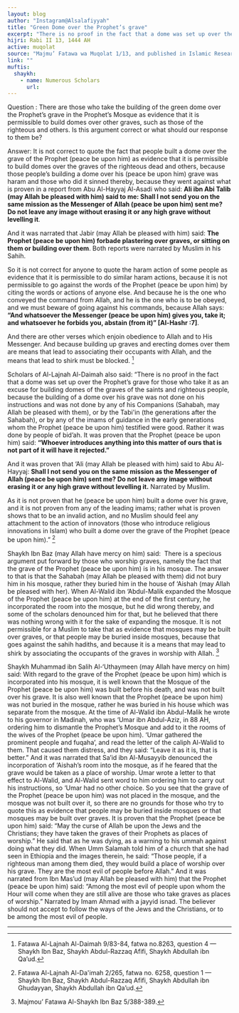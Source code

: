 ```yaml
---
layout: blog
author: "Instagram@Alsalafiyyah"
title: "Green Dome over the Prophet’s grave"
excerpt: "There is no proof in the fact that a dome was set up over the Prophet’s grave for those who take it as an excuse for building domes of the graves of the saints and righteous people, because the building of a dome over his grave was not done on his instructions and was not done by any of his Sahabah. Rather it was done by people of bid’ah."
hijri: Rabi II 13, 1444 AH
active: muqolat
source: "Majmu’ Fatawa wa Muqolat 1/13, and published in Islamic Research Journal (seventh edition) issued in Rajab, Sha’ban, Ramadan, and Shawwal 1403 A.H."
link: ""
muftis:
  shaykh: 
    - name: Numerous Scholars
      url: 
---
```


Question : There are those who take the building of the green dome over the Prophet’s grave in the Prophet’s Mosque as evidence that it is permissible to build domes over other graves, such as those of the righteous and others. Is this argument correct or what should our response to them be? 

Answer: It is not correct to quote the fact that people built a dome over the grave of the Prophet (peace be upon him) as evidence that it is permissible to build domes over the graves of the righteous dead and others, because those people’s building a dome over his (peace be upon him) grave was haram and those who did it sinned thereby, because they went against what is proven in a report from Abu Al-Hayyaj Al-Asadi who said: **Ali ibn Abi Talib (may Allah be pleased with him) said to me: Shall I not send you on the same mission as the Messenger of Allah (peace be upon him) sent me? Do not leave any image without erasing it or any high grave without levelling it**. 

And it was narrated that Jabir (may Allah be pleased with him) said: **The Prophet (peace be upon him) forbade plastering over graves, or sitting on them or building over them**. Both reports were narrated by Muslim in his Sahih. 

So it is not correct for anyone to quote the haram action of some people as evidence that it is permissible to do similar haram actions, because it is not permissible to go against the words of the Prophet (peace be upon him) by citing the words or actions of anyone else. And because he is the one who conveyed the command from Allah, and he is the one who is to be obeyed, and we must beware of going against his commands, because Allah says: **“And whatsoever the Messenger (peace be upon him) gives you, take it; and whatsoever he forbids you, abstain (from it)” [Al-Hashr :7]**. 

And there are other verses which enjoin obedience to Allah and to His Messenger. And because building up graves and erecting domes over them are means that lead to associating their occupants with Allah, and the means that lead to shirk must be blocked. [^1]

Scholars of Al-Lajnah Al-Daimah also said: “There is no proof in the fact that a dome was set up over the Prophet’s grave for those who take it as an excuse for building domes of the graves of the saints and righteous people, because the building of a dome over his grave was not done on his instructions and was not done by any of his Companions (Sahabah, may Allah be pleased with them), or by the Tabi'in (the generations after the Sahabah), or by any of the imams of guidance in the early generations whom the Prophet (peace be upon him) testified were good. Rather it was done by people of bid’ah. It was proven that the Prophet (peace be upon him) said: **“Whoever introduces anything into this matter of ours that is not part of it will have it rejected.”** 

And it was proven that ‘Ali (may Allah be pleased with him) said to Abu Al-Hayyaj: **Shall I not send you on the same mission as the Messenger of Allah (peace be upon him) sent me? Do not leave any image without erasing it or any high grave without levelling it.** Narrated by Muslim. 

As it is not proven that he (peace be upon him) built a dome over his grave, and it is not proven from any of the leading imams; rather what is proven shows that to be an invalid action, and no Muslim should feel any attachment to the action of innovators (those who introduce religious innovations in Islam) who built a dome over the grave of the Prophet (peace be upon him).” [^2]

Shaykh Ibn Baz (may Allah have mercy on him) said: 
There is a specious argument put forward by those who worship graves, namely the fact that the grave of the Prophet (peace be upon him) is in his mosque. The answer to that is that the Sahabah (may Allah be pleased with them) did not bury him in his mosque, rather they buried him in the house of ‘Aishah (may Allah be pleased with her). When Al-Walid ibn ‘Abdul-Malik expanded the Mosque of the Prophet (peace be upon him) at the end of the first century, he incorporated the room into the mosque, but he did wrong thereby, and some of the scholars denounced him for that, but he believed that there was nothing wrong with it for the sake of expanding the mosque. It is not permissible for a Muslim to take that as evidence that mosques may be built over graves, or that people may be buried inside mosques, because that goes against the sahih hadiths, and because it is a means that may lead to shirk by associating the occupants of the graves in worship with Allah. [^3]

Shaykh Muhammad ibn Salih Al-‘Uthaymeen (may Allah have mercy on him) said: 
With regard to the grave of the Prophet (peace be upon him) which is incorporated into his mosque, it is well known that the Mosque of the Prophet (peace be upon him) was built before his death, and was not built over his grave. It is also well known that the Prophet (peace be upon him) was not buried in the mosque, rather he was buried in his house which was separate from the mosque. At the time of Al-Walid ibn Abdul-Malik he wrote to his governor in Madinah, who was ‘Umar ibn Abdul-Aziz, in 88 AH, ordering him to dismantle the Prophet’s Mosque and add to it the rooms of the wives of the Prophet (peace be upon him). ‘Umar gathered the prominent people and fuqaha’, and read the letter of the caliph Al-Walid to them. That caused them distress, and they said: “Leave it as it is, that is better.” And it was narrated that Sa’id ibn Al-Musayyib denounced the incorporation of ‘Aishah’s room into the mosque, as if he feared that the grave would be taken as a place of worship. Umar wrote a letter to that effect to Al-Walid, and Al-Walid sent word to him ordering him to carry out his instructions, so ‘Umar had no other choice. So you see that the grave of the Prophet (peace be upon him) was not placed in the mosque, and the mosque was not built over it, so there are no grounds for those who try to quote this as evidence that people may be buried inside mosques or that mosques may be built over graves. It is proven that the Prophet (peace be upon him) said: “May the curse of Allah be upon the Jews and the Christians; they have taken the graves of their Prophets as places of worship.” He said that as he was dying, as a warning to his ummah against doing what they did. When Umm Salamah told him of a church that she had seen in Ethiopia and the images therein, he said: “Those people, if a righteous man among them died, they would build a place of worship over his grave. They are the most evil of people before Allah.” And it was narrated from Ibn Mas’ud (may Allah be pleased with him) that the Prophet (peace be upon him) said: “Among the most evil of people upon whom the Hour will come when they are still alive are those who take graves as places of worship.” Narrated by Imam Ahmad with a jayyid isnad. The believer should not accept to follow the ways of the Jews and the Christians, or to be among the most evil of people. 

---

[^1]: Fatawa Al-Lajnah Al-Daimah 9/83-84, fatwa no.8263, question 4 — Shaykh Ibn Baz, Shaykh Abdul-Razzaq Afifi, Shaykh Abdullah ibn Qa’ud.
[^2]: Fatawa Al-Lajnah Al-Da'imah 2/265, fatwa no. 6258, question 1 —  Shaykh Ibn Baz, Shaykh Abdul-Razzaq Afifi, Shaykh Abdullah ibn Ghudayyan, Shaykh Abdullah ibn Qa’ud.
[^3]: Majmou’ Fatawa Al-Shaykh Ibn Baz 5/388-389.
[^4]: Majmou’ Fatawa Al-Shaykh Ibn ‘Uthaymeen 12/372.
